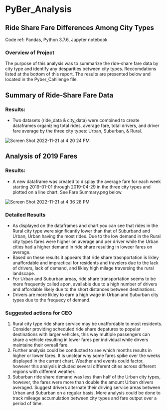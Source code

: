 # PyBer_Analysis
## Ride Share Fare Differences Among City Types

Code ref: Pandas, Python 3.7.6, Jupyter notebook

### Overview of Project

The purpose of this analysis was to summarize the ride-share fare data by city type and identify any desparities between city types. Reccomdations listed at the bottom of this report. The results are presented below and located in the Pyber_Cahllenge file.

## Summary of Ride-Share Fare Data
### Results: 
* Two datasets (ride_data & city_data) were combined to create dataframes organizing total rides, average fare, total drivers, and driver fare average by the three city types: Urban, Suburban, & Rural.

![Screen Shot 2022-11-21 at 4 20 24 PM](https://user-images.githubusercontent.com/115188500/203160374-8cc73758-4528-49e1-bb9b-0547b0c82573.png)

## Analysis of 2019 Fares
### Results:
* A new dataframe was created to display the average fare for each week starting 2019-01-01 through 2019-04-29 in the three city types and plotted on a line chart. See Fare Summary.png below.

![Screen Shot 2022-11-21 at 4 36 28 PM](https://user-images.githubusercontent.com/115188500/203162953-f2766d44-3be6-437f-a14c-1e24d4dd14b5.png)

### Detailed Results
* As displayed on the dataframes and chart you can see that rides in the Rural city type were significantly lower than that of Suburband and Urban, Urban having the most rides. Due to the low demand in the Rural city types fares were higher on average and per driver while the Urban cities had a higher demand in ride share resulting in loweer fares on average. 
* Based on these results it appears that ride share trasnportation is likley unaffordable and impractical for residents and travelers due to the lack of drivers, lack of demand, and likley high milage traversing the rural landscape. 
* For Urban and Suburban areas, ride share transportation seems to be more frequently called apon, available due to a high number of drivers and affordable likely due to the short distances between destinations. 
* Drivers are more likley to earn a high wage in Urban and Suburban city types due to the frequecy of demand.
### Suggested actions for CEO
1. Rural city type ride share service may be unaffordable to most residents. Consider providing scheduled ride share depatures to popular destinations with larger vehicles, this way multiple passengers can share a vehicle resulting in lower fares per individual while dirvers maintaine their ovreall fare.
2. Further analysis could be conducted to see which months results in higher or lower fares. It is unclear why some fares spike over the weeks displayed in the current chart. Weather and events could factor, however this analysis included several different cities across different regions with different weather.
3. Suburban ride share demand was less than half of the Urban city types, however, the fares were more than double the amount Urban drivers averaged. Suggest drivers alternate their driving service areas between Urban and Suburban on a regular basis. More analysis could be done to track mileage accumulation between city types and fare output over a period of time.
